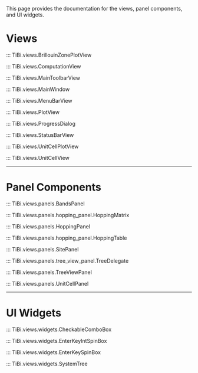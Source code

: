 This page provides the documentation for the views, panel components, and UI widgets.

# Views

::: TiBi.views.BrillouinZonePlotView

::: TiBi.views.ComputationView

::: TiBi.views.MainToolbarView

::: TiBi.views.MainWindow

::: TiBi.views.MenuBarView

::: TiBi.views.PlotView

::: TiBi.views.ProgressDialog

::: TiBi.views.StatusBarView

::: TiBi.views.UnitCellPlotView

::: TiBi.views.UnitCellView

---

# Panel Components

::: TiBi.views.panels.BandsPanel

::: TiBi.views.panels.hopping_panel.HoppingMatrix

::: TiBi.views.panels.HoppingPanel

::: TiBi.views.panels.hopping_panel.HoppingTable

::: TiBi.views.panels.SitePanel

::: TiBi.views.panels.tree_view_panel.TreeDelegate

::: TiBi.views.panels.TreeViewPanel

::: TiBi.views.panels.UnitCellPanel

---

# UI Widgets

::: TiBi.views.widgets.CheckableComboBox

::: TiBi.views.widgets.EnterKeyIntSpinBox

::: TiBi.views.widgets.EnterKeySpinBox

::: TiBi.views.widgets.SystemTree


